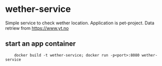 # wether-service
Simple service to check wether location. Application is pet-project. Data retriew from https://www.yt.no


## start an app container

```
    docker build -t wether-service; docker run -p<port>:8080 wether-service
```